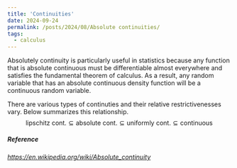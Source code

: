```yaml
---
title: 'Continuities'
date: 2024-09-24
permalink: /posts/2024/08/Absolute continuities/
tags:
  - calculus
---
```


 Absolutely continuity is particularly useful in statistics because any function that is absolute continuous must be differentiable almost everywhere and satisfies the fundamental theorem of calculus. As a result, any random variable that has an absolute continuous density function will be a continuous random variable. 

There are various types of continuties and their relative restrictivenesses vary.
Below summarizes this relationship.
$$
\text{lipschitz cont.}\subseteq\text{absolute cont.}\subseteq \text{uniformly cont.} \subseteq \text{continuous}
$$

##### Reference

*https://en.wikipedia.org/wiki/Absolute_continuity*